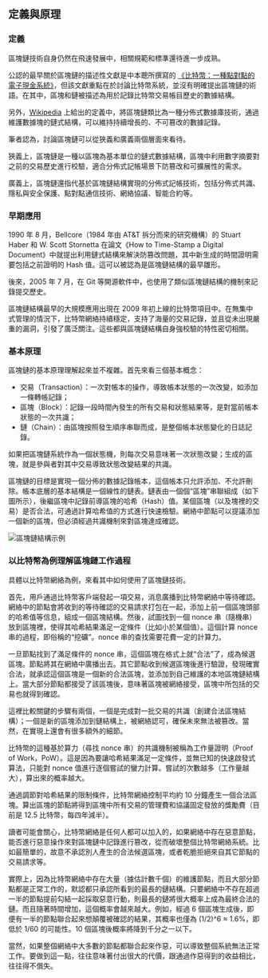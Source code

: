 ## 定義與原理

### 定義

區塊鏈技術自身仍然在飛速發展中，相關規範和標準還待進一步成熟。

公認的最早關於區塊鏈的描述性文獻是中本聰所撰寫的 [《比特幣：一種點對點的電子現金系統》](https://bitcoin.org/bitcoin.pdf)，但該文獻重點在於討論比特幣系統，並沒有明確提出區塊鏈的術語。在其中，區塊和鏈被描述為用於記錄比特幣交易帳目歷史的數據結構。

另外，[Wikipedia](https://en.wikipedia.org/wiki/Blockchain) 上給出的定義中，將區塊鏈類比為一種分佈式數據庫技術，通過維護數據塊的鏈式結構，可以維持持續增長的、不可篡改的數據記錄。

筆者認為，討論區塊鏈可以從狹義和廣義兩個層面來看待。

狹義上，區塊鏈是一種以區塊為基本單位的鏈式數據結構，區塊中利用數字摘要對之前的交易歷史進行校驗，適合分佈式記帳場景下防篡改和可擴展性的需求。

廣義上，區塊鏈還指代基於區塊鏈結構實現的分佈式記帳技術，包括分佈式共識、隱私與安全保護、點對點通信技術、網絡協議、智能合約等。

### 早期應用

1990 年 8 月，Bellcore（1984 年由 AT&T 拆分而來的研究機構）的 Stuart Haber 和 W. Scott Stornetta 在論文《How to Time-Stamp a Digital Document》中就提出利用鏈式結構來解決防篡改問題，其中新生成的時間證明需要包括之前證明的 Hash 值。這可以被認為是區塊鏈結構的最早雛形。

後來，2005 年 7 月，在 Git 等開源軟件中，也使用了類似區塊鏈結構的機制來記錄提交歷史。

區塊鏈結構最早的大規模應用出現在 2009 年初上線的比特幣項目中。在無集中式管理的情況下，比特幣網絡持續穩定，支持了海量的交易記錄，並且從未出現嚴重的漏洞，引發了廣泛關注。這些都與區塊鏈結構自身強校驗的特性密切相關。

### 基本原理

區塊鏈的基本原理理解起來並不複雜。首先來看三個基本概念：

* 交易（Transaction）：一次對帳本的操作，導致帳本狀態的一次改變，如添加一條轉帳記錄；
* 區塊（Block）：記錄一段時間內發生的所有交易和狀態結果等，是對當前帳本狀態的一次共識；
* 鏈（Chain）：由區塊按照發生順序串聯而成，是整個帳本狀態變化的日誌記錄。

如果把區塊鏈系統作為一個狀態機，則每次交易意味著一次狀態改變；生成的區塊，就是參與者對其中交易導致狀態改變結果的共識。

區塊鏈的目標是實現一個分佈的數據記錄帳本，這個帳本只允許添加、不允許刪除。帳本底層的基本結構是一個線性的鏈表。鏈表由一個個“區塊”串聯組成（如下圖所示），後繼區塊中記錄前導區塊的哈希（Hash）值。某個區塊（以及塊裡的交易）是否合法，可通過計算哈希值的方式進行快速檢驗。網絡中節點可以提議添加一個新的區塊，但必須經過共識機制來對區塊達成確認。

![區塊鏈結構示例](_images/blockchain_example.png)


### 以比特幣為例理解區塊鏈工作過程

具體以比特幣網絡為例，來看其中如何使用了區塊鏈技術。

首先，用戶通過比特幣客戶端發起一項交易，消息廣播到比特幣網絡中等待確認。網絡中的節點會將收到的等待確認的交易請求打包在一起，添加上前一個區塊頭部的哈希值等信息，組成一個區塊結構。然後，試圖找到一個 nonce 串（隨機串）放到區塊裡，使得其哈希結果滿足一定條件（比如小於某個值）。這個計算 nonce 串的過程，即俗稱的“挖礦”。nonce 串的查找需要花費一定的計算力。

一旦節點找到了滿足條件的 nonce 串，這個區塊在格式上就“合法”了，成為候選區塊。節點將其在網絡中廣播出去。其它節點收到候選區塊後進行驗證，發現確實合法，就承認這個區塊是一個新的合法區塊，並添加到自己維護的本地區塊鏈結構上。當大部分節點都接受了該區塊後，意味著區塊被網絡接受，區塊中所包括的交易也就得到確認。

這裡比較關鍵的步驟有兩個，一個是完成對一批交易的共識（創建合法區塊結構）；一個是新的區塊添加到鏈結構上，被網絡認可，確保未來無法被篡改。當然，在實現上還會有很多額外的細節。

比特幣的這種基於算力（尋找 nonce 串）的共識機制被稱為工作量證明（Proof of Work，PoW）。這是因為要讓哈希結果滿足一定條件，並無已知的快速啟發式算法，只能對 nonce 值進行逐個嘗試的蠻力計算。嘗試的次數越多（工作量越大），算出來的概率越大。

通過調節對哈希結果的限制條件，比特幣網絡控制平均約 10 分鐘產生一個合法區塊。算出區塊的節點將得到區塊中所有交易的管理費和協議固定發放的獎勵費（目前是 12.5 比特幣，每四年減半）。

讀者可能會關心，比特幣網絡是任何人都可以加入的，如果網絡中存在惡意節點，能否進行惡意操作來對區塊鏈中記錄進行篡改，從而破壞整個比特幣網絡系統。比如最簡單的，故意不承認別人產生的合法候選區塊，或者乾脆拒絕來自其它節點的交易請求等。

實際上，因為比特幣網絡中存在大量（據估計數千個）的維護節點，而且大部分節點都是正常工作的，默認都只承認所看到的最長的鏈結構。只要網絡中不存在超過一半的節點提前勾結一起採取惡意行動，則最長的鏈將很大概率上成為最終合法的鏈。而且隨著時間增加，這個概率會越來越大。例如，經過 6 個區塊生成後，即便有一半的節點聯合起來想顛覆被確認的結果，其概率也僅為 (1/2)^6 ≈ 1.6%，即低於 1/60 的可能性。10 個區塊後概率將降到千分之一以下。

當然，如果整個網絡中大多數的節點都聯合起來作惡，可以導致整個系統無法正常工作。要做到這一點，往往意味著付出很大的代價，跟通過作惡得到的收益相比，往往得不償失。

